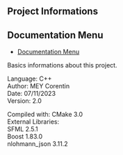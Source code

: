 ## Project Informations

## Documentation Menu
- [Documentation Menu](DOCUMENTATION.md)

Basics informations about this project.

Language: C++ <br>
Author: MEY Corentin <br>
Date: 07/11/2023 <br>
Version: 2.0<br>

Compiled with: CMake 3.0<br>
External Libraries:<br>
SFML 2.5.1<br>
Boost 1.83.0<br>
nlohmann_json 3.11.2<br>